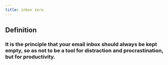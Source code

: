 ```yaml
---
title: inbox zero
---
```


## Definition
### It is the principle that your email inbox should always be kept empty, so as not to be a tool for distraction and procrastination, but for productivity.
##
